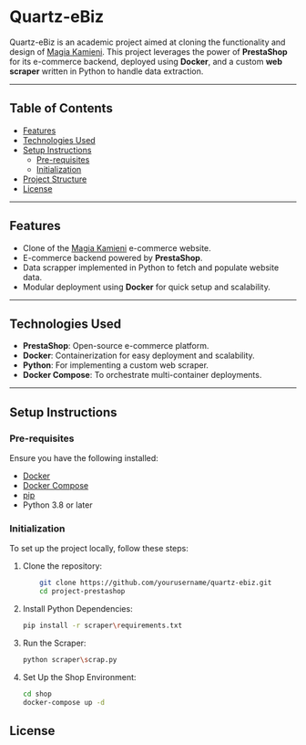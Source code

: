 # Quartz-eBiz

Quartz-eBiz is an academic project aimed at cloning the functionality and design of [Magia Kamieni](https://sklep.magiakamieni.pl/). This project leverages the power of **PrestaShop** for its e-commerce backend, deployed using **Docker**, and a custom **web scraper** written in Python to handle data extraction.

---

## Table of Contents

- [Features](#features)
- [Technologies Used](#technologies-used)
- [Setup Instructions](#setup-instructions)
  - [Pre-requisites](#pre-requisites)
  - [Initialization](#initialization)
- [Project Structure](#project-structure)
- [License](#license)

---

## Features

- Clone of the [Magia Kamieni](https://sklep.magiakamieni.pl/) e-commerce website.
- E-commerce backend powered by **PrestaShop**.
- Data scrapper implemented in Python to fetch and populate website data.
- Modular deployment using **Docker** for quick setup and scalability.

---

## Technologies Used

- **PrestaShop**: Open-source e-commerce platform.
- **Docker**: Containerization for easy deployment and scalability.
- **Python**: For implementing a custom web scraper.
- **Docker Compose**: To orchestrate multi-container deployments.

---

## Setup Instructions

### Pre-requisites

Ensure you have the following installed:

- [Docker](https://www.docker.com/get-started)
- [Docker Compose](https://docs.docker.com/compose/install/)
- [pip](https://pip.pypa.io/en/stable/)
- Python 3.8 or later

### Initialization

To set up the project locally, follow these steps:

1. Clone the repository:

   ```bash
       git clone https://github.com/yourusername/quartz-ebiz.git
       cd project-prestashop
   ```

2. Install Python Dependencies:
   ```bash
   pip install -r scraper\requirements.txt
   ```
3. Run the Scraper:
   ```bash
   python scraper\scrap.py
   ```
4. Set Up the Shop Environment:
   ```bash
   cd shop
   docker-compose up -d
   ```

## License
